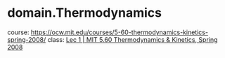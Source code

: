 # domain.Thermodynamics
course: https://ocw.mit.edu/courses/5-60-thermodynamics-kinetics-spring-2008/
class: [Lec 1 | MIT 5.60 Thermodynamics &amp; Kinetics, Spring 2008](https://youtu.be/kLqduWF6GXE)
